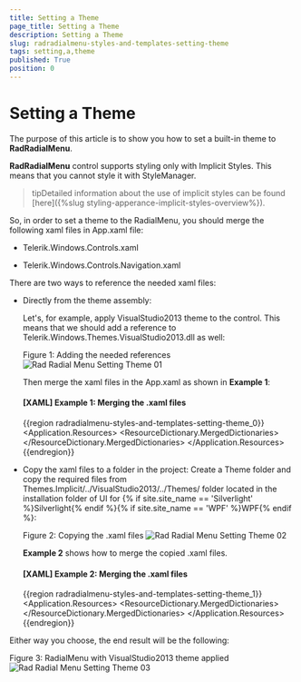 ```yaml
---
title: Setting a Theme
page_title: Setting a Theme
description: Setting a Theme
slug: radradialmenu-styles-and-templates-setting-theme
tags: setting,a,theme
published: True
position: 0
---
```


# Setting a Theme

The purpose of this article is to show you how to set a built-in theme to __RadRadialMenu__.

__RadRadialMenu__ control supports styling only with Implicit Styles. This means that you cannot style it with StyleManager. 

>tipDetailed information about the use of implicit styles can be found [here]({%slug styling-apperance-implicit-styles-overview%}).

So, in order to set a theme to the RadialMenu, you should merge the following xaml files in App.xaml file:        

* Telerik.Windows.Controls.xaml

* Telerik.Windows.Controls.Navigation.xaml

There are two ways to reference the needed xaml files:

* Directly from the theme assembly: 
	
	Let's, for example, apply VisualStudio2013 theme to the control. This means that we should add a reference to Telerik.Windows.Themes.VisualStudio2013.dll as well:
	
	Figure 1: Adding the needed references	
	![Rad Radial Menu Setting Theme 01](images/RadRadialMenu_Setting_Theme_01.png)
	
	Then merge the xaml files in the App.xaml as shown in __Example 1__:

	#### __[XAML] Example 1: Merging the .xaml files__

	{{region radradialmenu-styles-and-templates-setting-theme_0}}
		 <Application.Resources>
			<ResourceDictionary>
				<ResourceDictionary.MergedDictionaries>
					<ResourceDictionary Source="/Telerik.Windows.Themes.VisualStudio2013;component/Themes/Telerik.Windows.Controls.xaml" />
					<ResourceDictionary Source="/Telerik.Windows.Themes.VisualStudio2013;component/Themes/Telerik.Windows.Controls.Navigation.xaml" />
				</ResourceDictionary.MergedDictionaries>
			</ResourceDictionary>
		</Application.Resources>
	{{endregion}}

* Copy the xaml files to a folder in the project: Create a Theme folder and copy the required files from Themes.Implicit/../VisualStudio2013/../Themes/ folder located in the installation folder of UI for {% if site.site_name == 'Silverlight' %}Silverlight{% endif %}{% if site.site_name == 'WPF' %}WPF{% endif %}:

	Figure 2: Copying the .xaml files
	![Rad Radial Menu Setting Theme 02](images/RadRadialMenu_Setting_Theme_02.png)

	__Example 2__ shows how to merge the copied .xaml files.            

	#### __[XAML] Example 2: Merging the .xaml files__

	{{region radradialmenu-styles-and-templates-setting-theme_1}}
		<Application.Resources>
			<ResourceDictionary>
				<ResourceDictionary.MergedDictionaries>
					<ResourceDictionary Source="Themes/Telerik.Windows.Controls.xaml" />
					<ResourceDictionary Source="Themes/Telerik.Windows.Controls.Navigation.xaml" />
				</ResourceDictionary.MergedDictionaries>
			</ResourceDictionary>
		</Application.Resources>
	{{endregion}}

Either way you choose, the end result will be the following:

Figure 3: RadialMenu with VisualStudio2013 theme applied
![Rad Radial Menu Setting Theme 03](images/RadRadialMenu_Setting_Theme_03.png)
